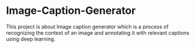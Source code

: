 # Image-Caption-Generator
This project is about Image caption generator which is a process of recognizing the context of an image and annotating it with relevant captions using deep learning.
